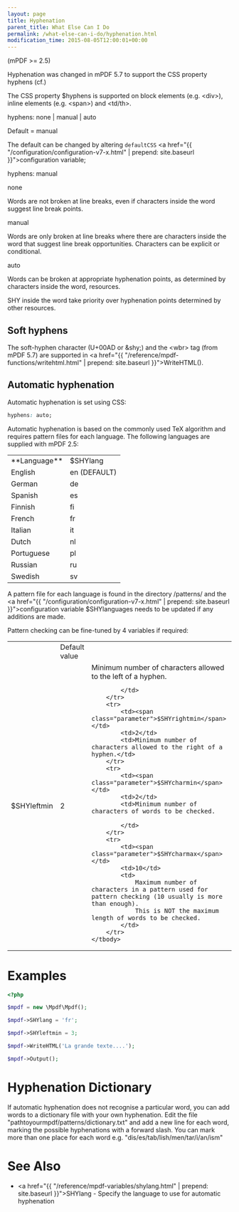 ```yaml
---
layout: page
title: Hyphenation
parent_title: What Else Can I Do
permalink: /what-else-can-i-do/hyphenation.html
modification_time: 2015-08-05T12:00:01+00:00
---
```


(mPDF >= 2.5)

Hyphenation was changed in mPDF 5.7 to support the CSS property hyphens (cf.)

The CSS property <span class="parameter">$hyphens</span> is supported on block elements (e.g. &lt;div&gt;), 
inline elements (e.g. &lt;span&gt;) and &lt;td/th&gt;.

hyphens: none | manual | auto

Default = manual

The default can be changed by altering `defaultCSS`
<a href="{{ "/configuration/configuration-v7-x.html" | prepend: site.baseurl }}">configuration variable</a>;

hyphens: manual

none

Words are not broken at line breaks, even if characters inside the word suggest line break points.

manual

Words are only broken at line breaks where there are characters inside the word that suggest line break opportunities. 
Characters can be explicit or conditional.

auto

Words can be broken at appropriate hyphenation points, as determined by characters inside the word, resources.

SHY inside the word take priority over hyphenation points determined by other resources.

## Soft hyphens

The soft-hyphen character (U+00AD or &amp;shy;) and the &lt;wbr&gt; tag (from mPDF 5.7) are supported in 
<a href="{{ "/reference/mpdf-functions/writehtml.html" | prepend: site.baseurl }}">WriteHTML()</a>.

## Automatic hyphenation

Automatic hyphenation is set using CSS:

```css
hyphens: auto;

```

Automatic hyphenation is based on the commonly used TeX algorithm and requires pattern files for each language. 
The following languages are supplied with mPDF 2.5:

<table class="table">
    <tbody>
        <tr>
            <td>**Language**</td>
            <td><span class="parameter">$SHYlang</span></td>
        </tr>
        <tr>
            <td>English</td>
            <td>en (<span class="smallblock">DEFAULT</span>)</td>
        </tr>
        <tr>
            <td>German</td>
            <td>de</td>
        </tr>
        <tr>
            <td>Spanish</td>
            <td>es</td>
        </tr>
        <tr>
            <td>Finnish</td>
            <td>fi</td>
        </tr>
        <tr>
            <td>French</td>
            <td>fr</td>
        </tr>
        <tr>
            <td>Italian</td>
            <td>it</td>
        </tr>
        <tr>
            <td>Dutch</td>
            <td>nl</td>
        </tr>
        <tr>
            <td>Portuguese</td>
            <td>pl</td>
        </tr>
        <tr>
            <td>Russian</td>
            <td>ru</td>
        </tr>
        <tr>
            <td>Swedish</td>
            <td>sv</td>
        </tr>
    </tbody>
</table>


A pattern file for each language is found in the directory /patterns/ and the 
<a href="{{ "/configuration/configuration-v7-x.html" | prepend: site.baseurl }}">configuration variable</a>
<span class="parameter">$SHYlanguages</span> needs to be updated if any additions are made.

Pattern checking can be fine-tuned by 4 variables if required:

<table class="table">
    <tbody>
        <tr>
            <td> </td>
            <td>Default value</td>
            <td> </td>
        </tr>
        <tr>
            <td><span class="parameter">$SHYleftmin</span></td>
            <td>2</td>
            <td>Minimum number of characters allowed to the left of a hyphen.

            </td>
        </tr>
        <tr>
            <td><span class="parameter">$SHYrightmin</span></td>
            <td>2</td>
            <td>Minimum number of characters allowed to the right of a hyphen.</td>
        </tr>
        <tr>
            <td><span class="parameter">$SHYcharmin</span></td>
            <td>2</td>
            <td>Minimum number of characters of words to be checked.

            </td>
        </tr>
        <tr>
            <td><span class="parameter">$SHYcharmax</span></td>
            <td>10</td>
            <td>
                Maximum number of characters in a pattern used for pattern checking (10 usually is more than enough). 
                This is NOT the maximum length of words to be checked.
            </td>
        </tr>
    </tbody>
</table>

# Examples

```php
<?php

$mpdf = new \Mpdf\Mpdf();

$mpdf->SHYlang = 'fr';

$mpdf->SHYleftmin = 3;

$mpdf->WriteHTML('La grande texte....');

$mpdf->Output();

```

# Hyphenation Dictionary

If automatic hyphenation does not recognise a particular word, you can add words to a dictionary file with your own 
hyphenation. Edit the file "pathtoyourmpdf/patterns/dictionary.txt" and add a new line for each word, marking the 
possible hyphenations with a forward slash. You can mark more than one place for each word e.g. 
"dis/es/tab/lish/men/tar/i/an/ism"

# See Also

- <a href="{{ "/reference/mpdf-variables/shylang.html" | prepend: site.baseurl }}">SHYlang</a> - Specify the language to use for automatic hyphenation
